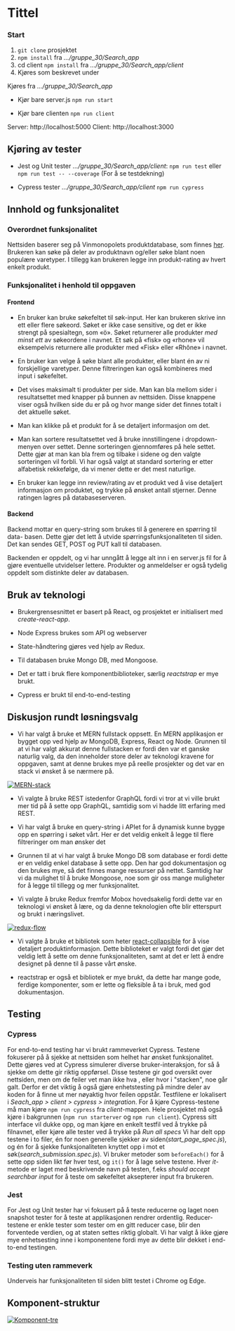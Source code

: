 # Tittel

### Start
1. `git clone` prosjektet
2. `npm install`  fra *.../gruppe_30/Search_app*
3. cd client `npm install` fra *.../gruppe_30/Search_app/client*
4. Kjøres som beskrevet under

Kjøres fra *.../gruppe_30/Search_app*

- Kjør bare server.js
`npm run start`

- Kjør bare clienten
`npm run client`

Server: http://localhost:5000
Client: http://localhost:3000

## Kjøring av tester

- Jest og Unit tester *.../gruppe_30/Search_app/client*:
`npm run test`
eller
`npm run test -- --coverage` (For å se testdekning)

- Cypress tester *.../gruppe_30/Search_app/client*
`npm run cypress`

  

## Innhold og funksjonalitet

  

### Overordnet funksjonalitet

  

Nettsiden baserer seg på Vinmonopolets produktdatabase, som finnes [her](https://www.vinmonopolet.no/datadeling). Brukeren kan søke på deler av produktnavn og/eller søke blant noen populære varetyper. I tillegg kan brukeren legge inn produkt-rating av hvert enkelt produkt.

  

### Funksjonalitet i henhold til oppgaven




  

#### Frontend

  

* En bruker kan bruke søkefeltet til søk-input. Her kan brukeren skrive inn ett eller flere søkeord. Søket er ikke case sensitive, og det er ikke strengt på spesialtegn, som «ö». Søket returnerer alle produkter *med minst ett* av søkeordene i navnet. Et søk på «fisk» og «rhone» vil eksempelvis returnere alle produkter med «Fisk» eller «Rhône» i navnet.

  

* En bruker kan velge å søke blant alle produkter, eller blant én av ni forskjellige varetyper. Denne filtreringen kan også kombineres med input i søkefeltet.



* Det vises maksimalt ti produkter per side.  Man kan bla mellom sider i resultatsettet med knapper på bunnen av nettsiden. Disse knappene viser også hvilken side du er på og hvor mange sider det finnes totalt i det aktuelle søket. 

  

* Man kan klikke på et produkt for å se detaljert informasjon om det. 

  

* Man kan sortere resultatsettet ved å bruke innstillingene i dropdown-menyen over settet. Denne sorteringen gjennomføres på hele settet. Dette gjør at man kan bla frem og tilbake i sidene og den valgte sorteringen vil forbli. Vi har også valgt at standard sortering er etter alfabetisk rekkefølge, da vi mener dette er det mest naturlige.

  

* En bruker kan legge inn review/rating av et produkt ved å vise detaljert informasjon om produktet, og trykke på ønsket antall stjerner. Denne ratingen lagres på databaseserveren.

  

#### Backend

Backend mottar en query-string som brukes til å generere en spørring til data-
basen. Dette gjør det lett å utvide spørringsfunksjonaliteten til siden. Det
kan sendes GET, POST og PUT kall til databasen.

Backenden er oppdelt, og vi har unngått å legge alt inn i en server.js fil
for å gjøre eventuelle utvidelser lettere. Produkter og anmeldelser er også
tydelig oppdelt som distinkte deler av databasen.

  

## Bruk av teknologi

* Brukergrensesnittet er basert på React, og prosjektet er initialisert med *create-react-app*.

* Node Express brukes som API  og webserver  

* State-håndtering gjøres ved hjelp av Redux. 

* Til databasen bruke Mongo DB, med Mongoose.   

* Det er tatt i bruk flere komponentbiblioteker, særlig *reactstrap* er mye brukt.

* Cypress er brukt til end-to-end-testing


  

## Diskusjon rundt løsningsvalg

* Vi har valgt å bruke et MERN fullstack oppsett. En MERN applikasjon er bygget opp ved hjelp av MongoDB, Express, React og Node. Grunnen til at vi har valgt akkurat denne fullstacken er fordi den var et ganske naturlig valg, da den inneholder store deler av teknologi kravene for oppgaven, samt at denne brukes mye på reelle prosjekter og det var en stack vi ønsket å se nærmere på.

<a href="https://ibb.co/b7tM5L"><img src="https://preview.ibb.co/iZQCC0/MERN-stack.png" alt="MERN-stack" border="0"></a>



* Vi valgte å bruke REST istedenfor GraphQL fordi vi tror at vi ville brukt mer tid på å sette opp GraphQL, samtidig som vi hadde litt erfaring med REST.

* Vi har valgt å bruke en query-string i APIet for å dynamisk kunne bygge opp en spørring i søket vårt. Her er det veldig enkelt å legge til flere filtreringer om man ønsker det

* Grunnen til at vi har valgt å bruke Mongo DB som database er fordi dette er en veldig enkel database å sette opp. Den har god dokumentasjon og den brukes mye, så det finnes mange ressurser på nettet. Samtidig har vi da mulighet til å bruke Mongoose, noe som gir oss mange muligheter for å legge til tillegg og mer funksjonalitet. 


* Vi valgte å bruke Redux fremfor Mobox hovedsakelig fordi dette var en teknologi vi ønsket å lære, og da denne teknologien ofte blir etterspurt og brukt i næringslivet.

<a href="https://ibb.co/df0OKf"><img src="https://preview.ibb.co/bOrkX0/redux-flow.png" alt="redux-flow" border="0"></a>


*  Vi valgte å bruke et bibliotek som heter [react-collapsible]([https://www.npmjs.com/package/react-collapsible](https://www.npmjs.com/package/react-collapsible)) for å vise detaljert produktinformasjon. Dette biblioteket er valgt fordi det gjør det veldig lett å sette om denne funksjonaliteten, samt at det er lett å endre designet på denne til å passe vårt ønske.

* reactstrap er også et bibliotek er mye brukt, da dette har mange gode, ferdige komponenter, som er lette og fleksible å ta i bruk, med god dokumentasjon.

 ## Testing

### Cypress
For end-to-end testing har vi brukt rammeverket Cypress. Testene fokuserer på å sjekke at nettsiden som helhet har ønsket funksjonalitet. Dette gjøres ved at Cypress simulerer diverse bruker-interaksjon, for så å sjekke om dette gir riktig oppførsel.
Disse testene gir god oversikt over nettsiden, men om de feiler vet man ikke hva , eller hvor i "stacken", noe går galt. Derfor er det viktig å også gjøre enhetstesting på mindre deler av koden for å finne ut mer nøyaktig hvor feilen oppstår.
Testfilene er lokalisert i *Seach_app > client > cypress > integration*. For å kjøre Cypress-testene må man kjøre `npm run cypress` fra *client*-mappen. Hele prosjektet må også kjøre i bakgrunnen (`npm run starterver` og `npm run client`). Cypress sitt interface vil dukke opp, og man  kjøre en enkelt testfil ved å trykke på filnavnet, eller kjøre alle tester ved å trykke på *Run all specs*
Vi har delt opp testene i to filer, én for noen generelle sjekker av siden(*start_page_spec.js*), og én for å sjekke funksjonaliteten knyttet opp i mot et søk(*search_submission.spec.js*). 
Vi bruker metoder som `beforeEach()` for å sette opp siden likt før hver test, og `it()` for å lage selve testene. Hver *it*-metode er laget med beskrivende navn på testen, f.eks *should accept searchbar input* for å teste om søkefeltet aksepterer input fra brukeren.
 
### Jest
For Jest og Unit tester har vi fokusert på å teste reducerne og laget noen snapshot tester for å teste at applikasjonen rendrer ordentlig. Reducer-testene er enkle tester som tester om  en gitt reducer case, blir den forventede verdien, og at staten settes riktig globalt. Vi har valgt å ikke gjøre mye enhetsesting inne i komponentene fordi mye av dette blir dekket i end-to-end testingen. 

### Testing uten rammeverk

Underveis har funksjonaliteten til siden blitt testet i Chrome og Edge.

## Komponent-struktur
<a href="https://ibb.co/nj20X0"><img src="https://preview.ibb.co/iW8w5L/Komponent-tre.png" alt="Komponent-tre" border="0"></a>